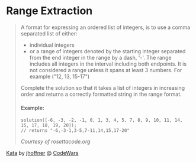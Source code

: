 # Range Extraction

> A format for expressing an ordered list of integers, is to use a comma separated list of either:
> * individual integers
> * or a range of integers denoted by the starting integer separated from the end integer in the range by a dash, '-'. The range includes all integers in the interval including both endpoints. It is not considered a range unless it spans at least 3 numbers. For example ("12, 13, 15-17")
>
> Complete the solution so that it takes a list of integers in increasing order and returns a correctly formatted string in the range format.
>
> #### Example:
>```
> solution([-6, -3, -2, -1, 0, 1, 3, 4, 5, 7, 8, 9, 10, 11, 14, 15, 17, 18, 19, 20]);
> // returns "-6,-3-1,3-5,7-11,14,15,17-20"
>```
> *Courtesy of rosettacode.org*

[Kata](https://www.codewars.com/kata/range-extraction) by [jhoffner](https://www.codewars.com/users/jhoffner) @ [CodeWars](https://www.codewars.com)
